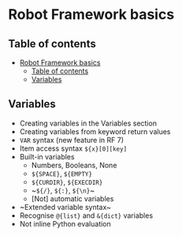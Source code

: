 # Robot Framework basics

## Table of contents
- [Robot Framework basics](#robot-framework-basics)
  - [Table of contents](#table-of-contents)
  - [Variables](#variables)

## Variables

- Creating variables in the Variables section
- Creating variables from keyword return values
- `VAR` syntax (new feature in RF 7)
- Item access syntax `${x}[0][key]`
- Built-in variables
  - Numbers, Booleans, None
  - `${SPACE}`, `${EMPTY}`
  - `${CURDIR}`, `${EXECDIR}`
  - ~`${/}`, `${:}`, `${\n}`~
  - [Not] automatic variables
- ~Extended variable syntax~
- Recognise `@{list}` and `&{dict}` variables
- Not inline Python evaluation
